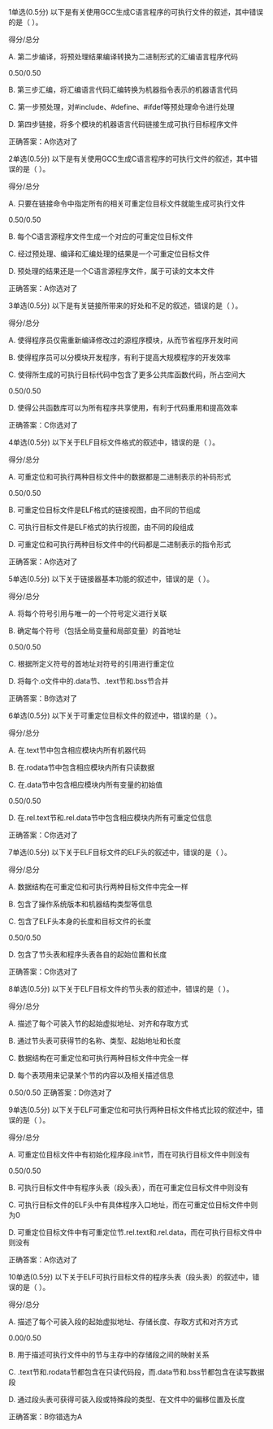 
1单选(0.5分)
以下是有关使用GCC生成C语言程序的可执行文件的叙述，其中错误的是（   ）。

得分/总分

A.
第二步编译，将预处理结果编译转换为二进制形式的汇编语言程序代码

0.50/0.50

B.
第三步汇编，将汇编语言代码汇编转换为机器指令表示的机器语言代码


C.
第一步预处理，对#include、#define、#ifdef等预处理命令进行处理


D.
第四步链接，将多个模块的机器语言代码链接生成可执行目标程序文件

正确答案：A你选对了

2单选(0.5分)
以下是有关使用GCC生成C语言程序的可执行文件的叙述，其中错误的是（   ）。

得分/总分

A.
只要在链接命令中指定所有的相关可重定位目标文件就能生成可执行文件

0.50/0.50

B.
每个C语言源程序文件生成一个对应的可重定位目标文件


C.
经过预处理、编译和汇编处理的结果是一个可重定位目标文件


D.
预处理的结果还是一个C语言源程序文件，属于可读的文本文件

正确答案：A你选对了

3单选(0.5分)
以下是有关链接所带来的好处和不足的叙述，错误的是（   ）。

得分/总分

A.
使得程序员仅需重新编译修改过的源程序模块，从而节省程序开发时间


B.
使得程序员可以分模块开发程序，有利于提高大规模程序的开发效率


C.
使得所生成的可执行目标代码中包含了更多公共库函数代码，所占空间大

0.50/0.50

D.
使得公共函数库可以为所有程序共享使用，有利于代码重用和提高效率

正确答案：C你选对了

4单选(0.5分)
以下关于ELF目标文件格式的叙述中，错误的是（   ）。

得分/总分

A.
可重定位和可执行两种目标文件中的数据都是二进制表示的补码形式

0.50/0.50

B.
可重定位目标文件是ELF格式的链接视图，由不同的节组成


C.
可执行目标文件是ELF格式的执行视图，由不同的段组成


D.
可重定位和可执行两种目标文件中的代码都是二进制表示的指令形式

正确答案：A你选对了

5单选(0.5分)
以下关于链接器基本功能的叙述中，错误的是（    ）。

得分/总分

A.
将每个符号引用与唯一的一个符号定义进行关联


B.
确定每个符号（包括全局变量和局部变量）的首地址

0.50/0.50

C.
根据所定义符号的首地址对符号的引用进行重定位


D.
将每个.o文件中的.data节、.text节和.bss节合并

正确答案：B你选对了

6单选(0.5分)
以下关于可重定位目标文件的叙述中，错误的是（   ）。

得分/总分

A.
在.text节中包含相应模块内所有机器代码


B.
在.rodata节中包含相应模块内所有只读数据


C.
在.data节中包含相应模块内所有变量的初始值

0.50/0.50

D.
在.rel.text节和.rel.data节中包含相应模块内所有可重定位信息

正确答案：C你选对了

7单选(0.5分)
以下关于ELF目标文件的ELF头的叙述中，错误的是（   ）。

得分/总分

A.
数据结构在可重定位和可执行两种目标文件中完全一样


B.
包含了操作系统版本和机器结构类型等信息


C.
包含了ELF头本身的长度和目标文件的长度

0.50/0.50

D.
包含了节头表和程序头表各自的起始位置和长度

正确答案：C你选对了

8单选(0.5分)
以下关于ELF目标文件的节头表的叙述中，错误的是（   ）。

得分/总分

A.
描述了每个可装入节的起始虚拟地址、对齐和存取方式


B.
通过节头表可获得节的名称、类型、起始地址和长度


C.
数据结构在可重定位和可执行两种目标文件中完全一样


D.
每个表项用来记录某个节的内容以及相关描述信息

0.50/0.50
正确答案：D你选对了

9单选(0.5分)
以下关于ELF可重定位和可执行两种目标文件格式比较的叙述中，错误的是（   ）。

得分/总分

A.
可重定位目标文件中有初始化程序段.init节，而在可执行目标文件中则没有

0.50/0.50

B.
可执行目标文件中有程序头表（段头表），而在可重定位目标文件中则没有


C.
可执行目标文件的ELF头中有具体程序入口地址，而在可重定位目标文件中则为0


D.
可重定位目标文件中有可重定位节.rel.text和.rel.data，而在可执行目标文件中则没有

正确答案：A你选对了

10单选(0.5分)
以下关于ELF可执行目标文件的程序头表（段头表）的叙述中，错误的是（   ）。

得分/总分

A.
描述了每个可装入段的起始虚拟地址、存储长度、存取方式和对齐方式

0.00/0.50

B.
用于描述可执行文件中的节与主存中的存储段之间的映射关系


C.
.text节和.rodata节都包含在只读代码段，而.data节和.bss节都包含在读写数据段


D.
通过段头表可获得可装入段或特殊段的类型、在文件中的偏移位置及长度

正确答案：B你错选为A


